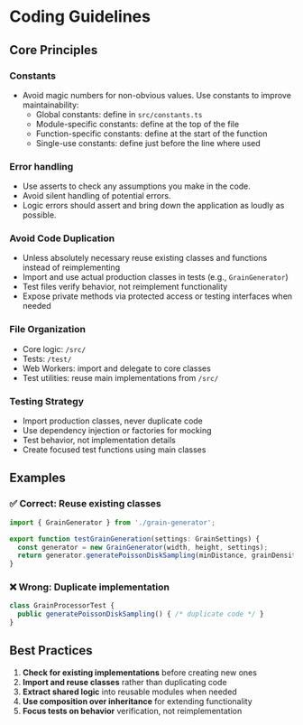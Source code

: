 # Coding Guidelines

## Core Principles

### Constants
- Avoid magic numbers for non-obvious values. Use constants to improve maintainability:
  - Global constants: define in `src/constants.ts`
  - Module-specific constants: define at the top of the file
  - Function-specific constants: define at the start of the function
  - Single-use constants: define just before the line where used

### Error handling
- Use asserts to check any assumptions you make in the code.
- Avoid silent handling of potential errors.
- Logic errors should assert and bring down the application as loudly as possible.

### Avoid Code Duplication
- Unless absolutely necessary reuse existing classes and functions instead of reimplementing
- Import and use actual production classes in tests (e.g., `GrainGenerator`)
- Test files verify behavior, not reimplement functionality
- Expose private methods via protected access or testing interfaces when needed

### File Organization
- Core logic: `/src/`
- Tests: `/test/`
- Web Workers: import and delegate to core classes
- Test utilities: reuse main implementations from `/src/`

### Testing Strategy
- Import production classes, never duplicate code
- Use dependency injection or factories for mocking
- Test behavior, not implementation details
- Create focused test functions using main classes

## Examples

### ✅ Correct: Reuse existing classes
```typescript
import { GrainGenerator } from './grain-generator';

export function testGrainGeneration(settings: GrainSettings) {
  const generator = new GrainGenerator(width, height, settings);
  return generator.generatePoissonDiskSampling(minDistance, grainDensity);
}
```

### ❌ Wrong: Duplicate implementation
```typescript
class GrainProcessorTest {
  public generatePoissonDiskSampling() { /* duplicate code */ }
}
```

## Best Practices

1. **Check for existing implementations** before creating new ones
2. **Import and reuse classes** rather than duplicating code
3. **Extract shared logic** into reusable modules when needed
4. **Use composition over inheritance** for extending functionality
5. **Focus tests on behavior** verification, not reimplementation
